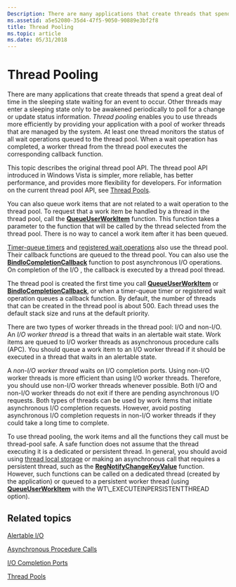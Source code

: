 ```yaml
---
Description: There are many applications that create threads that spend a great deal of time in the sleeping state waiting for an event to occur.
ms.assetid: a5e52080-35d4-47f5-9050-90889e3bf2f8
title: Thread Pooling
ms.topic: article
ms.date: 05/31/2018
---
```


# Thread Pooling

There are many applications that create threads that spend a great deal of time in the sleeping state waiting for an event to occur. Other threads may enter a sleeping state only to be awakened periodically to poll for a change or update status information. *Thread pooling* enables you to use threads more efficiently by providing your application with a pool of worker threads that are managed by the system. At least one thread monitors the status of all wait operations queued to the thread pool. When a wait operation has completed, a worker thread from the thread pool executes the corresponding callback function.

This topic describes the original thread pool API. The thread pool API introduced in Windows Vista is simpler, more reliable, has better performance, and provides more flexibility for developers. For information on the current thread pool API, see [Thread Pools](thread-pools.md).

You can also queue work items that are not related to a wait operation to the thread pool. To request that a work item be handled by a thread in the thread pool, call the [**QueueUserWorkItem**](https://msdn.microsoft.com/library/ms684957(v=VS.85).aspx) function. This function takes a parameter to the function that will be called by the thread selected from the thread pool. There is no way to cancel a work item after it has been queued.

[Timer-queue timers](https://msdn.microsoft.com/library/ms686796(v=VS.85).aspx) and [registered wait operations](https://msdn.microsoft.com/library/ms687069(v=VS.85).aspx) also use the thread pool. Their callback functions are queued to the thread pool. You can also use the [**BindIoCompletionCallback**](/windows/desktop/api/WinBase/nf-winbase-bindiocompletioncallback) function to post asynchronous I/O operations. On completion of the I/O , the callback is executed by a thread pool thread.

The thread pool is created the first time you call [**QueueUserWorkItem**](https://msdn.microsoft.com/library/ms684957(v=VS.85).aspx) or [**BindIoCompletionCallback**](/windows/desktop/api/WinBase/nf-winbase-bindiocompletioncallback), or when a timer-queue timer or registered wait operation queues a callback function. By default, the number of threads that can be created in the thread pool is about 500. Each thread uses the default stack size and runs at the default priority.

There are two types of worker threads in the thread pool: I/O and non-I/O. An *I/O worker thread* is a thread that waits in an alertable wait state. Work items are queued to I/O worker threads as asynchronous procedure calls (APC). You should queue a work item to an I/O worker thread if it should be executed in a thread that waits in an alertable state.

A *non-I/O worker thread* waits on I/O completion ports. Using non-I/O worker threads is more efficient than using I/O worker threads. Therefore, you should use non-I/O worker threads whenever possible. Both I/O and non-I/O worker threads do not exit if there are pending asynchronous I/O requests. Both types of threads can be used by work items that initiate asynchronous I/O completion requests. However, avoid posting asynchronous I/O completion requests in non-I/O worker threads if they could take a long time to complete.

To use thread pooling, the work items and all the functions they call must be thread-pool safe. A safe function does not assume that the thread executing it is a dedicated or persistent thread. In general, you should avoid using [thread local storage](thread-local-storage.md) or making an asynchronous call that requires a persistent thread, such as the [**RegNotifyChangeKeyValue**](https://msdn.microsoft.com/library/ms724892(v=VS.85).aspx) function. However, such functions can be called on a dedicated thread (created by the application) or queued to a persistent worker thread (using [**QueueUserWorkItem**](https://msdn.microsoft.com/library/ms684957(v=VS.85).aspx) with the WT\_EXECUTEINPERSISTENTTHREAD option).

## Related topics

<dl> <dt>

[Alertable I/O](https://msdn.microsoft.com/library/Aa363772(v=VS.85).aspx)
</dt> <dt>

[Asynchronous Procedure Calls](https://msdn.microsoft.com/library/ms681951(v=VS.85).aspx)
</dt> <dt>

[I/O Completion Ports](https://msdn.microsoft.com/library/Aa365198(v=VS.85).aspx)
</dt> <dt>

[Thread Pools](thread-pools.md)
</dt> </dl>

 

 



